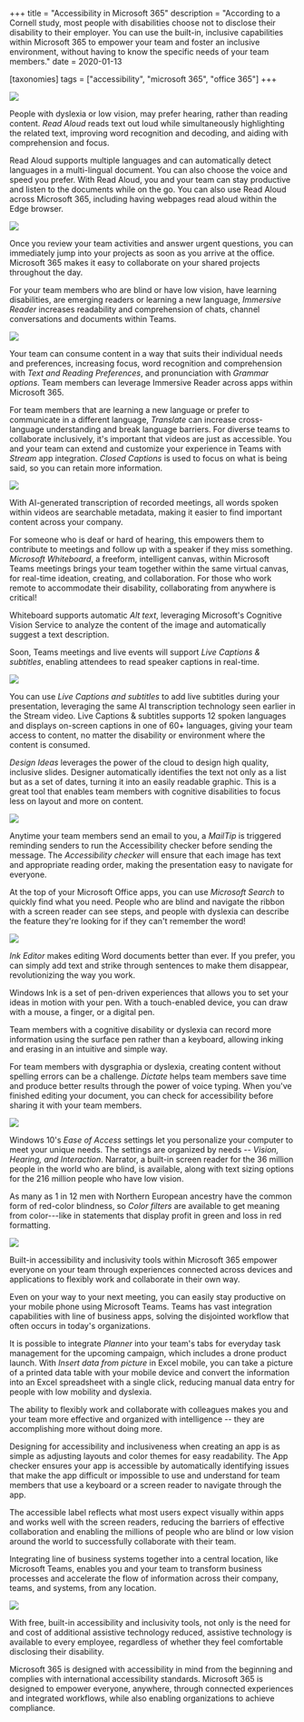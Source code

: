 +++
title = "Accessibility in Microsoft 365"
description = "According to a Cornell study, most people with disabilities choose not to disclose their disability to their employer. You can use the built-in, inclusive capabilities within Microsoft 365 to empower your team and foster an inclusive environment, without having to know the specific needs of your team members."
date = 2020-01-13

[taxonomies]
tags = ["accessibility", "microsoft 365", "office 365"]
+++

![](https://o365hq.com/images/646.png)

People with dyslexia or low vision, may prefer hearing, rather than
reading content. *Read Aloud* reads text out loud while simultaneously
highlighting the related text, improving word recognition and decoding,
and aiding with comprehension and focus.

Read Aloud supports multiple languages and can automatically detect
languages in a multi-lingual document. You can also choose the voice and
speed you prefer. With Read Aloud, you and your team can stay productive
and listen to the documents while on the go. You can also use Read Aloud
across Microsoft 365, including having webpages read aloud within the
Edge browser.

![](https://o365hq.com/images/641.png)

Once you review your team activities and answer urgent questions, you
can immediately jump into your projects as soon as you arrive at the
office. Microsoft 365 makes it easy to collaborate on your shared
projects throughout the day.

For your team members who are blind or have low vision, have learning
disabilities, are emerging readers or learning a new language,
*Immersive Reader* increases readability and comprehension of chats,
channel conversations and documents within Teams.

![](https://o365hq.com/images/642.png)

Your team can consume content in a way that suits their individual needs
and preferences, increasing focus, word recognition and comprehension
with *Text and Reading Preferences*, and pronunciation with *Grammar
options*. Team members can leverage Immersive Reader across apps within
Microsoft 365.

For team members that are learning a new language or prefer to
communicate in a different language, *Translate* can increase
cross-language understanding and break language barriers. For diverse
teams to collaborate inclusively, it's important that videos are just as
accessible. You and your team can extend and customize your experience
in Teams with *Stream* app integration. *Closed Captions* is used to
focus on what is being said, so you can retain more information.

![](https://o365hq.com/images/647.png)

With AI-generated transcription of recorded meetings, all words spoken
within videos are searchable metadata, making it easier to find
important content across your company.

For someone who is deaf or hard of hearing, this empowers them to
contribute to meetings and follow up with a speaker if they miss
something.\
*Microsoft Whiteboard*, a freeform, intelligent canvas, within Microsoft
Teams meetings brings your team together within the same virtual canvas,
for real-time ideation, creating, and collaboration. For those who work
remote to accommodate their disability, collaborating from anywhere is
critical!

Whiteboard supports automatic *Alt text*, leveraging Microsoft's
Cognitive Vision Service to analyze the content of the image and
automatically suggest a text description.

Soon, Teams meetings and live events will support *Live Captions &
subtitles*, enabling attendees to read speaker captions in real-time.

![](https://o365hq.com/images/644.png)

You can use *Live Captions and subtitles* to add live subtitles during
your presentation, leveraging the same AI transcription technology seen
earlier in the Stream video. Live Captions & subtitles supports 12
spoken languages and displays on-screen captions in one of 60+
languages, giving your team access to content, no matter the disability
or environment where the content is consumed.

*Design Ideas* leverages the power of the cloud to design high quality,
inclusive slides. Designer automatically identifies the text not only as
a list but as a set of dates, turning it into an easily readable
graphic. This is a great tool that enables team members with cognitive
disabilities to focus less on layout and more on content.

![](https://o365hq.com/images/643.png)

Anytime your team members send an email to you, a *MailTip* is triggered
reminding senders to run the Accessibility checker before sending the
message. The *Accessibility checker* will ensure that each image has
text and appropriate reading order, making the presentation easy to
navigate for everyone.

At the top of your Microsoft Office apps, you can use *Microsoft Search*
to quickly find what you need. People who are blind and navigate the
ribbon with a screen reader can see steps, and people with dyslexia can
describe the feature they're looking for if they can't remember the
word!

![](https://o365hq.com/images/650.png)

*Ink Editor* makes editing Word documents better than ever. If you
prefer, you can simply add text and strike through sentences to make
them disappear, revolutionizing the way you work.

Windows Ink is a set of pen-driven experiences that allows you to set
your ideas in motion with your pen. With a touch-enabled device, you can
draw with a mouse, a finger, or a digital pen.

Team members with a cognitive disability or dyslexia can record more
information using the surface pen rather than a keyboard, allowing
inking and erasing in an intuitive and simple way.

For team members with dysgraphia or dyslexia, creating content without
spelling errors can be a challenge. *Dictate* helps team members save
time and produce better results through the power of voice typing. When
you've finished editing your document, you can check for accessibility
before sharing it with your team members.

![](https://o365hq.com/images/648.png)

Windows 10's *Ease of Access* settings let you personalize your computer
to meet your unique needs. The settings are organized by needs --
*Vision, Hearing, and Interaction*. Narrator, a built-in screen reader
for the 36 million people in the world who are blind, is available,
along with text sizing options for the 216 million people who have low
vision.

As many as 1 in 12 men with Northern European ancestry have the common
form of red-color blindness, so *Color filters* are available to get
meaning from color---like in statements that display profit in green and
loss in red formatting.

![](https://o365hq.com/images/649.png)

Built-in accessibility and inclusivity tools within Microsoft 365
empower everyone on your team through experiences connected across
devices and applications to flexibly work and collaborate in their own
way.

Even on your way to your next meeting, you can easily stay productive on
your mobile phone using Microsoft Teams. Teams has vast integration
capabilities with line of business apps, solving the disjointed workflow
that often occurs in today's organizations.

It is possible to integrate *Planner* into your team's tabs for everyday
task management for the upcoming campaign, which includes a drone
product launch. With *Insert data from picture* in Excel mobile, you can
take a picture of a printed data table with your mobile device and
convert the information into an Excel spreadsheet with a single click,
reducing manual data entry for people with low mobility and dyslexia.

The ability to flexibly work and collaborate with colleagues makes you
and your team more effective and organized with intelligence -- they are
accomplishing more without doing more.

Designing for accessibility and inclusiveness when creating an app is as
simple as adjusting layouts and color themes for easy readability. The
App checker ensures your app is accessible by automatically identifying
issues that make the app difficult or impossible to use and understand
for team members that use a keyboard or a screen reader to navigate
through the app.

The accessible label reflects what most users expect visually within
apps and works well with the screen readers, reducing the barriers of
effective collaboration and enabling the millions of people who are
blind or low vision around the world to successfully collaborate with
their team.

Integrating line of business systems together into a central location,
like Microsoft Teams, enables you and your team to transform business
processes and accelerate the flow of information across their company,
teams, and systems, from any location.

![](https://o365hq.com/images/645.png)

With free, built-in accessibility and inclusivity tools, not only is the
need for and cost of additional assistive technology reduced, assistive
technology is available to every employee, regardless of whether they
feel comfortable disclosing their disability.

Microsoft 365 is designed with accessibility in mind from the beginning
and complies with international accessibility standards. Microsoft 365
is designed to empower everyone, anywhere, through connected experiences
and integrated workflows, while also enabling organizations to achieve
compliance.